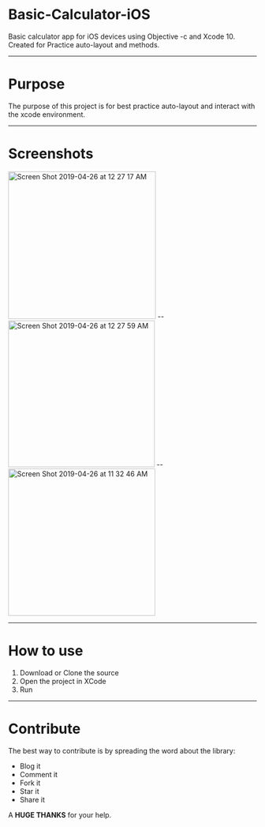 # Basic-Calculator-iOS

Basic calculator app for iOS devices using Objective -c and Xcode 10. Created for Practice auto-layout and methods.

---

# Purpose

The purpose of this project is for best practice auto-layout and interact with the xcode environment.

---

# Screenshots

<img width="299" alt="Screen Shot 2019-04-26 at 12 27 17 AM" src="https://user-images.githubusercontent.com/43614338/56761107-360e5e00-67ba-11e9-9c5c-b5825c536a4c.png">
--
<img width="297" alt="Screen Shot 2019-04-26 at 12 27 59 AM" src="https://user-images.githubusercontent.com/43614338/56761115-3c043f00-67ba-11e9-85e3-b670bea025d5.png">
--
<img width="298" alt="Screen Shot 2019-04-26 at 11 32 46 AM" src="https://user-images.githubusercontent.com/43614338/56786589-1c4f3400-6817-11e9-954e-3e07e5ba9a73.png">

---

# How to use

1. Download or Clone the source
2. Open the project in XCode
3. Run

---

# Contribute

The best way to contribute is by spreading the word about the library:

* Blog it
* Comment it
* Fork it
* Star it
* Share it

A **HUGE THANKS** for your help.

